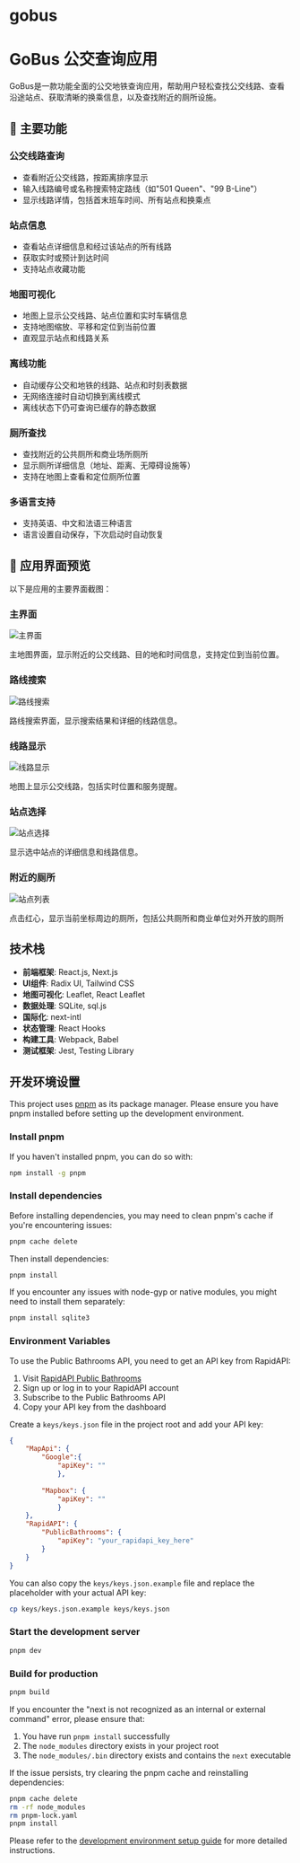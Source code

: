 # gobus
# GoBus 公交查询应用

GoBus是一款功能全面的公交地铁查询应用，帮助用户轻松查找公交线路、查看沿途站点、获取清晰的换乘信息，以及查找附近的厕所设施。

## 🌟 主要功能

### 公交线路查询
- 查看附近公交线路，按距离排序显示
- 输入线路编号或名称搜索特定路线（如"501 Queen"、"99 B-Line"）
- 显示线路详情，包括首末班车时间、所有站点和换乘点

### 站点信息
- 查看站点详细信息和经过该站点的所有线路
- 获取实时或预计到达时间
- 支持站点收藏功能

### 地图可视化
- 地图上显示公交线路、站点位置和实时车辆信息
- 支持地图缩放、平移和定位到当前位置
- 直观显示站点和线路关系

### 离线功能
- 自动缓存公交和地铁的线路、站点和时刻表数据
- 无网络连接时自动切换到离线模式
- 离线状态下仍可查询已缓存的静态数据

### 厕所查找
- 查找附近的公共厕所和商业场所厕所
- 显示厕所详细信息（地址、距离、无障碍设施等）
- 支持在地图上查看和定位厕所位置

### 多语言支持
- 支持英语、中文和法语三种语言
- 语言设置自动保存，下次启动时自动恢复

## 📱 应用界面预览

以下是应用的主要界面截图：

### 主界面
![主界面](docs/screenshot/1.png)

主地图界面，显示附近的公交线路、目的地和时间信息，支持定位到当前位置。

### 路线搜索
![路线搜索](docs/screenshot/2.png)

路线搜索界面，显示搜索结果和详细的线路信息。

### 线路显示
![线路显示](docs/screenshot/3.png)

地图上显示公交线路，包括实时位置和服务提醒。

### 站点选择
![站点选择](docs/screenshot/4.png)

显示选中站点的详细信息和线路信息。

### 附近的厕所
![站点列表](docs/screenshot/5.png)

点击红心，显示当前坐标周边的厕所，包括公共厕所和商业单位对外开放的厕所

## 技术栈

- **前端框架**: React.js, Next.js
- **UI组件**: Radix UI, Tailwind CSS
- **地图可视化**: Leaflet, React Leaflet
- **数据处理**: SQLite, sql.js
- **国际化**: next-intl
- **状态管理**: React Hooks
- **构建工具**: Webpack, Babel
- **测试框架**: Jest, Testing Library

## 开发环境设置

This project uses [pnpm](https://pnpm.io/) as its package manager. Please ensure you have pnpm installed before setting up the development environment.

### Install pnpm

If you haven't installed pnpm, you can do so with:

```bash
npm install -g pnpm
```

### Install dependencies

Before installing dependencies, you may need to clean pnpm's cache if you're encountering issues:

```bash
pnpm cache delete
```

Then install dependencies:

```bash
pnpm install
```

If you encounter any issues with node-gyp or native modules, you might need to install them separately:

```bash
pnpm install sqlite3
```

### Environment Variables

To use the Public Bathrooms API, you need to get an API key from RapidAPI:

1. Visit [RapidAPI Public Bathrooms](https://rapidapi.com/wanderlog-wanderlog-default/api/public-bathrooms)
2. Sign up or log in to your RapidAPI account
3. Subscribe to the Public Bathrooms API
4. Copy your API key from the dashboard

Create a `keys/keys.json` file in the project root and add your API key:

```json
{
    "MapApi": {
        "Google":{
            "apiKey": ""
            },
        
        "Mapbox": {
            "apiKey": ""
            }
    },
    "RapidAPI": {
        "PublicBathrooms": {
            "apiKey": "your_rapidapi_key_here"
        }
    }
}
```

You can also copy the `keys/keys.json.example` file and replace the placeholder with your actual API key:

```bash
cp keys/keys.json.example keys/keys.json
```

### Start the development server

```bash
pnpm dev
```

### Build for production

```bash
pnpm build
```

If you encounter the "next is not recognized as an internal or external command" error, please ensure that:
1. You have run `pnpm install` successfully
2. The `node_modules` directory exists in your project root
3. The `node_modules/.bin` directory exists and contains the `next` executable

If the issue persists, try clearing the pnpm cache and reinstalling dependencies:

```bash
pnpm cache delete
rm -rf node_modules
rm pnpm-lock.yaml
pnpm install
```

Please refer to the [development environment setup guide](./docs/05-%20development%20env%20setup.md) for more detailed instructions.
